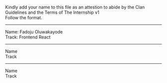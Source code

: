 
Kindly add your name to this file as an attestion to abide by the Clan Guidelines and the Terms of The Internship v1
<br/> Follow the format.<br/> 
___
Name: Fadoju Oluwakayode<br/>
Track: Frontend React
___
Name <br/>
Track
___
Name <br/>
Track
